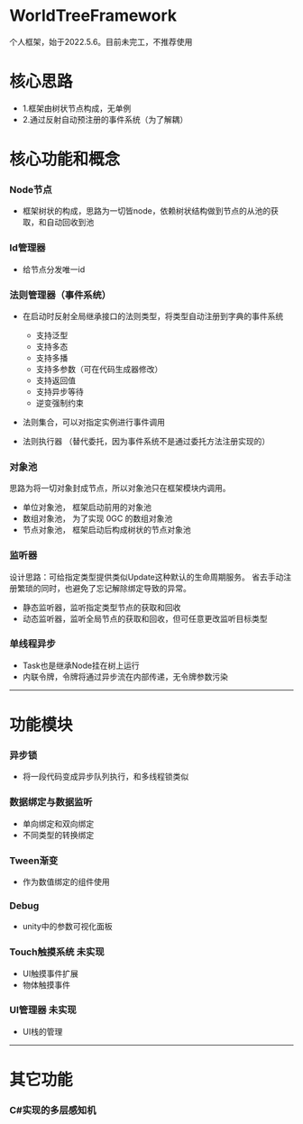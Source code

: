 # WorldTreeFramework
个人框架，始于2022.5.6。目前未完工，不推荐使用

# 核心思路
- 1.框架由树状节点构成，无单例
- 2.通过反射自动预注册的事件系统（为了解耦）

# 核心功能和概念

### Node节点
- 框架树状的构成，思路为一切皆node，依赖树状结构做到节点的从池的获取，和自动回收到池

### Id管理器
- 给节点分发唯一id

### 法则管理器（事件系统）
- 在启动时反射全局继承接口的法则类型，将类型自动注册到字典的事件系统
    - 支持泛型
    - 支持多态
    - 支持多播
    - 支持多参数（可在代码生成器修改）
    - 支持返回值
    - 支持异步等待
    - 逆变强制约束


- 法则集合，可以对指定实例进行事件调用
- 法则执行器 （替代委托，因为事件系统不是通过委托方法注册实现的）


### 对象池
思路为将一切对象封成节点，所以对象池只在框架模块内调用。

- 单位对象池， 框架启动前用的对象池
- 数组对象池， 为了实现 0GC 的数组对象池
- 节点对象池， 框架启动后构成树状的节点对象池


### 监听器 
设计思路：可给指定类型提供类似Update这种默认的生命周期服务。
省去手动注册繁琐的同时，也避免了忘记解除绑定导致的异常。
- 静态监听器，监听指定类型节点的获取和回收
- 动态监听器，监听全局节点的获取和回收，但可任意更改监听目标类型

### 单线程异步

- Task也是继承Node挂在树上运行
- 内联令牌，令牌将通过异步流在内部传递，无令牌参数污染

---
# 功能模块

### 异步锁 
- 将一段代码变成异步队列执行，和多线程锁类似
### 数据绑定与数据监听 
- 单向绑定和双向绑定
- 不同类型的转换绑定 

### Tween渐变 
- 作为数值绑定的组件使用

### Debug
- unity中的参数可视化面板

### Touch触摸系统 未实现
- UI触摸事件扩展
- 物体触摸事件
### UI管理器 未实现
- UI栈的管理

---
# 其它功能
### C#实现的多层感知机



    
   
